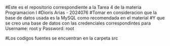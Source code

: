 #Este es el repositorio correspondiente a la Tarea 4 de la materia Programacion I
#Dioris Arias - 2024076
#Tomar en consideracion que la base de datos usada es la MySQL como recomendada en el material
#Y que se creo una base de datos con las credenciales correspondintes para Username: root y Password: root

#Los codigos fuentes se encuentran en la carpeta src
